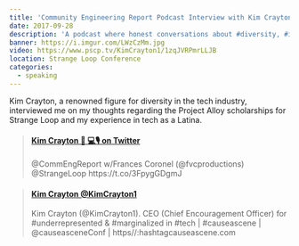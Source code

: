 ```yaml
---
title: 'Community Engineering Report Podcast Interview with Kim Crayton'
date: 2017-09-28
description: 'A podcast where honest conversations about #diversity, #inclusion, & safe #spaces in #tech happen.'
banner: https://i.imgur.com/LWzCzMm.jpg
video: https://www.pscp.tv/KimCrayton1/1zqJVRPmrLLJB
location: Strange Loop Conference
categories:
  - speaking
---
```


Kim Crayton, a renowned figure for diversity in the tech industry, interviewed me on my thoughts regarding the Project Alloy scholarships for Strange Loop and my experience in tech as a Latina.

<blockquote class="embedly-card"><h4><a href="https://twitter.com/KimCrayton1/status/913464785898946560">Kim Crayton 🏢 💻🎙 on Twitter</a></h4><p>@CommEngReport w/Frances Coronel (@fvcproductions) @StrangeLoop https://t.co/3FpygGDgmJ</p></blockquote>
<script async src="//cdn.embedly.com/widgets/platform.js" charset="UTF-8"></script>

<blockquote class="embedly-card"><h4><a href="https://www.pscp.tv/KimCrayton1/1zqJVRPmrLLJB">Kim Crayton @KimCrayton1</a></h4><p>Kim Crayton (@KimCrayton1). CEO (Chief Encouragement Officer) for #underrepresented & #marginalized in #tech | #causeascene | @causeasceneConf | https//:hashtagcauseascene.com</p></blockquote>
<script async src="//cdn.embedly.com/widgets/platform.js" charset="UTF-8"></script>
